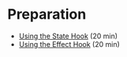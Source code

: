 # Preparation

- [Using the State Hook](https://react.dev/reference/react/useState) (20 min)
- [Using the Effect Hook](https://react.dev/reference/react/useEffect) (20 min)